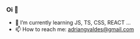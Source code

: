### Oi 👋

- 🌱 I’m currently learning JS, TS, CSS, REACT ...
- 📫 How to reach me: adriangvaldes@gmail.com

